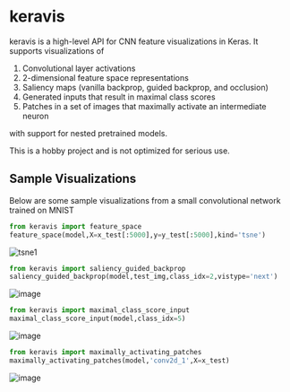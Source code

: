 # keravis

keravis is a high-level API for CNN feature visualizations in Keras. It supports visualizations of

1. Convolutional layer activations
2. 2-dimensional feature space representations
3. Saliency maps (vanilla backprop, guided backprop, and occlusion)
4. Generated inputs that result in maximal class scores
5. Patches in a set of images that maximally activate an intermediate neuron

with support for nested pretrained models.

This is a hobby project and is not optimized for serious use.
<!--
## Installation

You can install keravis using pip

```bash
pip install keravis
```

## Usage

Read the [documentation](https://keravis.readthedocs.io/en/latest/?)-->

## Sample Visualizations

Below are some sample visualizations from a small convolutional network trained on MNIST

```python
from keravis import feature_space
feature_space(model,X=x_test[:5000],y=y_test[:5000],kind='tsne')
```

![tsne1](https://user-images.githubusercontent.com/65565946/177788216-56b001f3-5a4e-483f-9678-3971bd17551c.png)

```python
from keravis import saliency_guided_backprop
saliency_guided_backprop(model,test_img,class_idx=2,vistype='next')
```

<!--![image](https://user-images.githubusercontent.com/65565946/177793859-86f2ccf1-b349-4fdd-8369-7f613d339d81.png)![image](https://user-images.githubusercontent.com/65565946/177793893-bba171bc-c36a-4181-939e-b476a58aca26.png)-->
![image](https://user-images.githubusercontent.com/65565946/177818298-26502c04-945d-4a36-ba80-83c97612b31a.png)




```python
from keravis import maximal_class_score_input
maximal_class_score_input(model,class_idx=5)
```

![image](https://user-images.githubusercontent.com/65565946/177795902-fd01d2e2-0ac4-42fd-8f81-15fd3a7be793.png)

```python
from keravis import maximally_activating_patches
maximally_activating_patches(model,'conv2d_1',X=x_test)
```

![image](https://user-images.githubusercontent.com/65565946/177796065-4151b122-d1c8-466e-b3bc-433fb9bae7b3.png)
